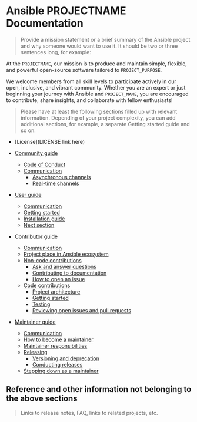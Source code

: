 # Ansible PROJECTNAME Documentation

> Provide a mission statement or a brief summary of the Ansible project and why someone would want to use it. It should be two or three sentences long, for example:

At the `PROJECTNAME`, our mission is to produce and maintain simple, flexible,
and powerful open-source software tailored to `PROJECT_PURPOSE`.

We welcome members from all skill levels to participate actively in our open, inclusive, and vibrant community.
Whether you are an expert or just beginning your journey with Ansible and `PROJECT_NAME`,
you are encouraged to contribute, share insights, and collaborate with fellow enthusiasts!

> Please have at least the following sections filled up with relevant information. Depending of your project complexity, you can add additional sections, for example, a separate Getting started guide and so on.

- [License](LICENSE link here)
- [Community guide](community_guide.md)
  - [Code of Conduct](community_guide.md#code-of-conduct)
  - [Communication](community_guide.md#communication)
    - [Asynchronous channels](community_guide.md#asynchronous-channels)
    - [Real-time channels](community_guide.md#real-time-channels)

- [User guide](user_guide.md)
  - [Communication](user_guide.md#communication)
  - [Getting started](user_guide.md#getting-started)
  - [Installation guide](user_guide.md#installation)
  - [Next section](user_guide.md#next-section)

- [Contributor guide](contributor_guide.md)
  - [Communication](contributor_guide.md#communication)
  - [Project place in Ansible ecosystem](contributor_guide.md#project-place-in-ansible-ecosystem)
  - [Non-code contributions](contributor_guide.md#non-code-contributions)
    - [Ask and answer questions](contributor_guide.md#ask-and-answer-questions)
    - [Contributing to documentation](contributor_guide.md#contributing-to-documentation)
    - [How to open an issue](contributor_guide.md#how-to-open-an-issue)
  - [Code contributions](contributor_guide.md#code-contributions)
    - [Project architecture](contributor_guide.md#project-architecture)
    - [Getting started](contributor_guide.md#getting-started)
    - [Testing](contributor_guide.md#testing)
    - [Reviewing open issues and pull requests](contributor_guide.md#reviewing-open-issues-and-pull-requests)

- [Maintainer guide](maintainer_guide.md)
  - [Communication](maintainer_guide.md#communication)
  - [How to become a maintainer](maintainer_guide.md#how-to-become-a-maintainer)
  - [Maintainer responsibilities](maintainer_guide.md#maintainer-responsibilities)
  - [Releasing](maintainer_guide.md#releasing)
    - [Versioning and deprecation](maintainer_guide.md#versioning-and-deprecation)
    - [Conducting releases](maintainer_guide.md#conducting-releases)
  - [Stepping down as a maintainer](maintainer_guide.md#stepping-down-as-a-maintainer)

## Reference and other information not belonging to the above sections

> Links to release notes, FAQ, links to related projects, etc.
